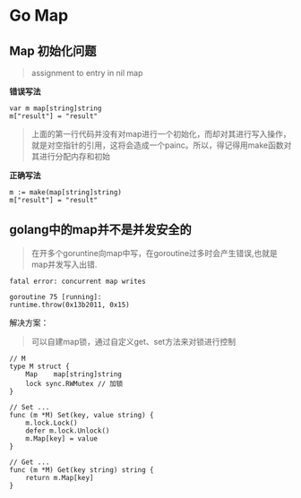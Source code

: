 # Go Map

## Map 初始化问题

> assignment to entry in nil map

__错误写法__ 

````
var m map[string]string
m["result"] = "result"
````

> 上面的第一行代码并没有对map进行一个初始化，而却对其进行写入操作，就是对空指针的引用，这将会造成一个painc。所以，得记得用make函数对其进行分配内存和初始

__正确写法__

````
m := make(map[string]string)
m["result"] = "result"
````

## golang中的map并不是并发安全的

> 在开多个goruntine向map中写，在goroutine过多时会产生错误,也就是map并发写入出错.

````
fatal error: concurrent map writes

goroutine 75 [running]:
runtime.throw(0x13b2011, 0x15)
````

解决方案：

> 可以自建map锁，通过自定义get、set方法来对锁进行控制

````
// M
type M struct {
    Map    map[string]string
    lock sync.RWMutex // 加锁
}

// Set ...
func (m *M) Set(key, value string) {
    m.lock.Lock()
    defer m.lock.Unlock()
    m.Map[key] = value
}

// Get ...
func (m *M) Get(key string) string {
    return m.Map[key]
}
````

